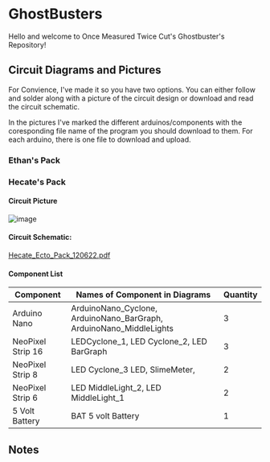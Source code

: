 # GhostBusters
Hello and welcome to Once Measured Twice Cut's Ghostbuster's Repository!

## Circuit Diagrams and Pictures
For Convience, I've made it so you have two options. You can either follow and solder along with a picture of the circuit design or download and read the circuit schematic. 

In the pictures I've marked the different arduinos/components with the coresponding file name of the program you should download to them. For each arduino, there is one file to download and upload.

### Ethan's Pack


### Hecate's Pack

#### Circuit Picture
![image](https://user-images.githubusercontent.com/121141164/214507058-82fe7958-2392-4246-85ca-d1e8cb1b8af1.png)

#### Circuit Schematic:
[Hecate_Ecto_Pack_120622.pdf](https://github.com/OnceMeasuredTwiceCut/GhostBusters/files/10497152/Hecate_Ecto_Pack_120622.pdf)

#### Component List
Component | Names of Component in Diagrams | Quantity 
--- | --- | --- |
Arduino Nano | ArduinoNano_Cyclone, ArduinoNano_BarGraph, ArduinoNano_MiddleLights |	3 
NeoPixel Strip 16 | LEDCyclone_1, LED Cyclone_2, LED BarGraph | 3 
NeoPixel Strip 8 | LED Cyclone_3 LED, SlimeMeter, |	2 
NeoPixel Strip 6 |LED MiddleLight_2, LED MiddleLight_1 |	2 
5 Volt Battery | BAT 5 volt Battery |	1	

## Notes
